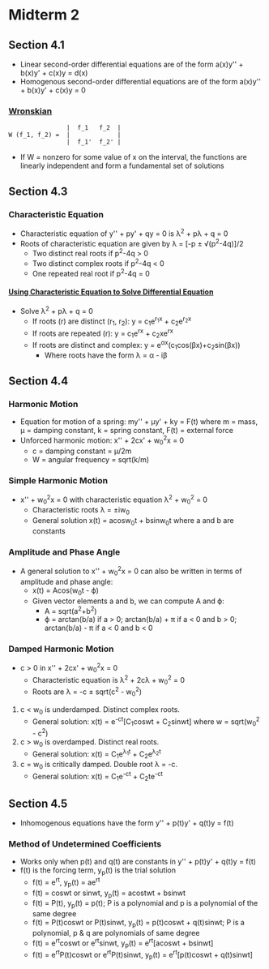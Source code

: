 # Midterm 2
## Section 4.1
* Linear second-order differential equations are of the form a(x)y'' + b(x)y' + c(x)y = d(x)
* Homogenous second-order differential equations are of the form a(x)y'' + b(x)y' + c(x)y = 0
### [Wronskian](https://www.youtube.com/watch?v=zw9rkAD3BEI)
```
                |  f_1   f_2  |
W (f_1, f_2) =  |             |
                |  f_1'  f_2' |
```
* If W = nonzero for some value of x on the interval, the functions are linearly independent and form a fundamental set of solutions
## Section 4.3
### Characteristic Equation
* Characteristic equation of y'' + py' + qy = 0 is λ<sup>2</sup> + pλ + q = 0
* Roots of characteristic equation are given by λ = [-p ± √(p<sup>2</sup>-4q)]/2
  * Two distinct real roots if p<sup>2</sup>-4q > 0
  * Two distinct complex roots if p<sup>2</sup>-4q < 0
  * One repeated real root if p<sup>2</sup>-4q = 0
#### [Using Characteristic Equation to Solve Differential Equation](https://www.youtube.com/watch?v=soU-zRdpsoA)
* Solve λ<sup>2</sup> + pλ + q = 0
  * If roots (r) are distinct (r<sub>1</sub>, r<sub>2</sub>): y = c<sub>1</sub>e<sup>r<sub>1</sub>x</sup> + c<sub>2</sub>e<sup>r<sub>2</sub>x</sup>
  * If roots are repeated (r): y = c<sub>1</sub>e<sup>rx</sup> + c<sub>2</sub>xe<sup>rx</sup>
  * If roots are distinct and complex: y = e<sup>αx</sup>(c<sub>1</sub>cos(βx)+c<sub>2</sub>sin(βx))
    * Where roots have the form λ = α - iβ
## Section 4.4
### Harmonic Motion
* Equation for motion of a spring: my'' + μy' + ky = F(t) where m = mass, μ = damping constant, k = spring constant, F(t) = external force
* Unforced harmonic motion: x'' + 2cx' + w<sub>0</sub><sup>2</sup>x = 0
  * c = damping constant = μ/2m
  * W = angular frequency = sqrt(k/m)
### Simple Harmonic Motion
* x'' + w<sub>0</sub><sup>2</sup>x = 0 with characteristic equation λ<sup>2</sup> + w<sub>0</sub><sup>2</sup> = 0
  * Characteristic roots λ = ±iw<sub>0</sub>
  * General solution x(t) = acosw<sub>0</sub>t + bsinw<sub>0</sub>t where a and b are constants
### Amplitude and Phase Angle
* A general solution to x'' + w<sub>0</sub><sup>2</sup>x = 0 can also be written in terms of amplitude and phase angle:
  * x(t) = Acos(w<sub>0</sub>t - ϕ)
  * Given vector elements a and b, we can compute A and ϕ: 
    * A = sqrt(a<sup>2</sup>+b<sup>2</sup>)
    * ϕ = arctan(b/a) if a > 0; arctan(b/a) + π if a < 0 and b > 0; arctan(b/a) - π if a < 0 and b < 0
### Damped Harmonic Motion
* c > 0 in x'' + 2cx' + w<sub>0</sub><sup>2</sup>x = 0
  * Characteristic equation is λ<sup>2</sup> + 2cλ + w<sub>0</sub><sup>2</sup> = 0
  * Roots are λ = -c ± sqrt(c<sup>2</sup> - w<sub>0</sub><sup>2</sup>)
1. c < w<sub>0</sub> is underdamped. Distinct complex roots.
   * General solution: x(t) = e<sup>-ct</sup>[C<sub>1</sub>coswt + C<sub>2</sub>sinwt] where w = sqrt(w<sub>0</sub><sup>2</sup> - c<sup>2</sup>)
2. c > w<sub>0</sub> is overdamped. Distinct real roots.
   * General solution: x(t) = C<sub>1</sub>e<sup>λ<sub>1</sub>t</sup> + C<sub>2</sub>e<sup>λ<sub>2</sub>t</sup> 
3. c = w<sub>0</sub> is critically damped. Double root λ = -c.
   * General solution: x(t) = C<sub>1</sub>e<sup>-ct</sup> + C<sub>2</sub>te<sup>-ct</sup> 
## Section 4.5
* Inhomogenous equations have the form y'' + p(t)y' + q(t)y = f(t)
### Method of Undetermined Coefficients
* Works only when p(t) and q(t) are constants in y'' + p(t)y' + q(t)y = f(t)
* f(t) is the forcing term, y<sub>p</sub>(t) is the trial solution
  * f(t) = e<sup>rt</sup>, y<sub>p</sub>(t) = ae<sup>rt</sup>
  * f(t) = coswt or sinwt, y<sub>p</sub>(t) = acostwt + bsinwt
  * f(t) = P(t), y<sub>p</sub>(t) = p(t); P is a polynomial and p is a polynomial of the same degree
  * f(t) = P(t)coswt or P(t)sinwt, y<sub>p</sub>(t) = p(t)coswt + q(t)sinwt; P is a polynomial, p & q are polynomials of same degree
  * f(t) = e<sup>rt</sup>coswt or e<sup>rt</sup>sinwt, y<sub>p</sub>(t) = e<sup>rt</sup>[acoswt + bsinwt]
  * f(t) = e<sup>rt</sup>P(t)coswt or e<sup>rt</sup>P(t)sinwt, y<sub>p</sub>(t) = e<sup>rt</sup>[p(t)coswt + q(t)sinwt]
